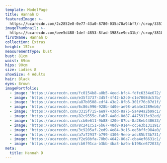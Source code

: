 ```yaml
---
template: ModelPage
title: Hannah D
featuredImage: >-
  https://ucarecdn.com/2c2852e8-0e77-43a0-8780-035a70a94bf7/-/crop/3351x1897/0,0/-/preview/
imageThumbnail: >-
  https://ucarecdn.com/bee5d488-1def-4853-8fad-3988ce9ec31b/-/crop/3818x3648/724,0/-/preview/
firstName: Hannah D
collection: Extras
height: 152cm
measurementType: bust
bust: 81cm
waist: 69cm
hips: 90cm
size: Ladies 8
shoeSize: 4 Adults
hair: Black
eyes: Brown
imagePortfolio:
  - image: 'https://ucarecdn.com/fc0154b8-a0b5-4eed-bfc4-fdfc6334e672/'
  - image: 'https://ucarecdn.com/e35f3737-3d5f-4f42-b2c0-c1e7008dc57b/'
  - image: 'https://ucarecdn.com/a87b0508-edf4-43e2-8fb6-301f76c87d1f/'
  - image: 'https://ucarecdn.com/6c86c996-928b-4d0e-ae98-a6a4e3289eb6/'
  - image: 'https://ucarecdn.com/3315f715-ae97-43dd-8a75-5a494a2b99c1/'
  - image: 'https://ucarecdn.com/82c9555c-fab7-4a8d-8d87-4475913c92ed/'
  - image: 'https://ucarecdn.com/ccb6e611-9b88-420e-87bc-8a28eb440633/'
  - image: 'https://ucarecdn.com/8c241c51-6b67-48d8-91e4-cc5e3b131191/'
  - image: 'https://ucarecdn.com/3c9205af-2ed9-4e84-9c16-ee5bffc984a0/'
  - image: 'https://ucarecdn.com/a7a72937-b799-4306-9eeb-adc85b73b731/'
  - image: 'https://ucarecdn.com/f2e98bfa-70b0-4642-80a7-cba4ef6631c1/'
  - image: 'https://ucarecdn.com/cb6f91ca-b3bb-4ba3-ba9a-b198ce672033/'
meta:
  title: Hannah D
---
```


